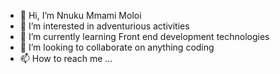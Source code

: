 - 👋 Hi, I’m Nnuku Mmami Moloi
- 👀 I’m interested in adventurious activities
- 🌱 I’m currently learning Front end development technologies
- 💞️ I’m looking to collaborate on anything coding
- 📫 How to reach me ...

<!---
NnukuM/NnukuM is a ✨ special ✨ repository because its `README.md` (this file) appears on your GitHub profile.
You can click the Preview link to take a look at your changes.
--->
